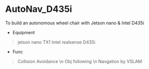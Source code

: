 # AutoNav_D435i 
To build an autonomous wheel chair with Jetson nano &amp; Intel D435i 


- Equipment
>   jetson nano TX1 
    Intel realsense D435i

- Func

>   Collision Avoidance \n
    Obj following \n
    Navgation by VSLAM
